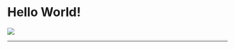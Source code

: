 # Hello World!

<a href="https://github.com/darlodev/darlodev">
  <img align="center" src="https://github-readme-stats.vercel.app/api/top-langs/?username=darlodev&theme=tokyonight&layout=compact&hide=html,css&langs_count=8)](https://github.com/darlodev/github-readme-stats" />
</a>

---
<!-- 
<a href="https://github.com/darlodev/language-reference">
  <img align="center" src="https://github-readme-stats.vercel.app/api/pin/?username=darlodev&theme=tokyonight&repo=language-reference" />
</a> -->
